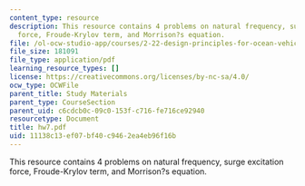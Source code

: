 ```yaml
---
content_type: resource
description: This resource contains 4 problems on natural frequency, surge excitation
  force, Froude-Krylov term, and Morrison?s equation.
file: /ol-ocw-studio-app/courses/2-22-design-principles-for-ocean-vehicles-13-42-spring-2005/11138c13ef07bf40c9462ea4eb96f16b_hw7.pdf
file_size: 181091
file_type: application/pdf
learning_resource_types: []
license: https://creativecommons.org/licenses/by-nc-sa/4.0/
ocw_type: OCWFile
parent_title: Study Materials
parent_type: CourseSection
parent_uid: c6cdcb0c-09c0-153f-c716-fe716ce92940
resourcetype: Document
title: hw7.pdf
uid: 11138c13-ef07-bf40-c946-2ea4eb96f16b
---
```

This resource contains 4 problems on natural frequency, surge excitation force, Froude-Krylov term, and Morrison?s equation.